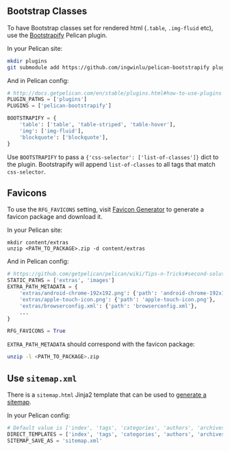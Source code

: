 ## Bootstrap Classes

To have Bootstrap classes set for rendered html (`.table`, `.img-fluid` etc), use the [Bootstrapify](https://github.com/ingwinlu/pelican-bootstrapify) Pelican plugin.

In your Pelican site:

```bash
mkdir plugins
git submodule add https://github.com/ingwinlu/pelican-bootstrapify plugins/pelican-bootstrapify
```

And in Pelican config:

```python
# http://docs.getpelican.com/en/stable/plugins.html#how-to-use-plugins
PLUGIN_PATHS = ['plugins']
PLUGINS = ['pelican-bootstrapify']

BOOTSTRAPIFY = {
    'table': ['table', 'table-striped', 'table-hover'],
    'img': ['img-fluid'],
    'blockquote': ['blockquote'],
}
```

Use `BOOTSTRAPIFY` to pass a `{'css-selector': ['list-of-classes']}` dict to the plugin. Bootstrapify will append `list-of-classes` to all tags that match `css-selector`.

## Favicons

To use the `RFG_FAVICONS` setting, visit [Favicon Generator](http://realfavicongenerator.net/) to generate a favicon package and download it.

In your Pelican site:

```
mkdir content/extras
unzip <PATH_TO_PACKAGE>.zip -d content/extras
```

And in Pelican config:

```python
# https://github.com/getpelican/pelican/wiki/Tips-n-Tricks#second-solution-using-static_paths
STATIC_PATHS = ['extras', 'images']
EXTRA_PATH_METADATA = {
    'extras/android-chrome-192x192.png': {'path': 'android-chrome-192x192.png'},
    'extras/apple-touch-icon.png': {'path': 'apple-touch-icon.png'},
    'extras/browserconfig.xml': {'path': 'browserconfig.xml'},
    ...
}

RFG_FAVICONS = True
```

`EXTRA_PATH_METADATA` should correspond with the favicon package:

```bash
unzip -l <PATH_TO_PACKAGE>.zip
```

## Use `sitemap.xml`

There is a `sitemap.html` Jinja2 template that can be used to [generate a sitemap](https://github.com/getpelican/pelican/wiki/Tips-n-Tricks#generate-sitemapxml).

In your Pelican config:

```python
# Default value is ['index', 'tags', 'categories', 'authors', 'archives']
DIRECT_TEMPLATES = ['index', 'tags', 'categories', 'authors', 'archives', 'sitemap']
SITEMAP_SAVE_AS = 'sitemap.xml'
```